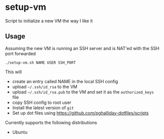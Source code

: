 # setup-vm

Script to initialize a new VM the way I like it

## Usage

Assuming the new VM is running an SSH server and is NAT'ed with the SSH port forwarded

```
./setup-vm.sh NAME USER SSH_PORT
```

This will

- create an entry called NAME in the local SSH config
- upload `~/.ssh/id_rsa` to the VM
- upload `~/.ssh/id_rsa.pub` to the VM and set it as the `authorized_keys` file
- copy SSH config to root user
- Install the latest version of `git`
- Set up dot files using https://github.com/pghalliday-dotfiles/scripts

Currently supports the following distributions

- Ubuntu
